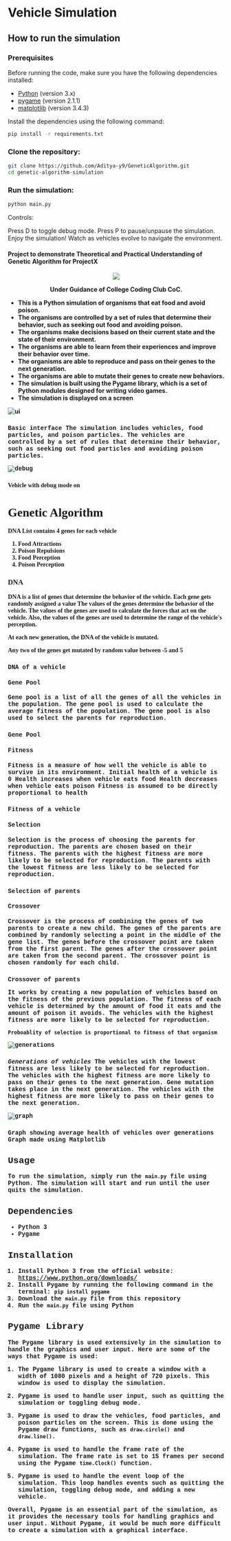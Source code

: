 # Vehicle Simulation


## How to run the simulation


### Prerequisites

Before running the code, make sure you have the following dependencies installed:

- [Python](https://www.python.org/) (version 3.x)
- [pygame](https://www.pygame.org/) (version 2.1.1)
- [matplotlib](https://matplotlib.org/) (version 3.4.3)

Install the dependencies using the following command:

```bash
pip install -r requirements.txt
```

### Clone the repository:

```bash
git clone https://github.com/Aditya-y9/GeneticAlgorithm.git
cd genetic-algorithm-simulation
```

### Run the simulation:

```bash
python main.py
```

Controls:

Press D to toggle debug mode.
Press P to pause/unpause the simulation.
Enjoy the simulation! Watch as vehicles evolve to navigate the environment.


#### Project to demonstrate Theoretical and Practical Understanding of Genetic Algorithm for ProjectX
<p align="center">
<img src="https://github.com/Aditya-y9/GeneticAlgorithm/assets/122613756/915e2bab-d17b-4fc2-9906-cad83ef72928"
>
</p>

<p align="center">
<strong style="align-text:center">
Under Guidance of College Coding Club CoC.
<strong>
</p>

<ul>
<li>
This is a Python simulation of organisms that eat food and avoid poison.<li>
The organisms are controlled by a set of rules that determine their behavior, such as seeking out food and avoiding poison.<li>
The organisms make decisions based on their current state and the state of their environment.<li>
The organisms are able to learn from their experiences and improve their behavior over time.<li>
The organisms are able to reproduce and pass on their genes to the next generation.<li>
The organisms are able to mutate their genes to create new behaviors.<li>
The simulation is built using the Pygame library, which is a set of Python modules designed for writing video games. 
<li>
The simulation is displayed on a screen
</ul> 

![ui](https://github.com/Aditya-y9/GeneticAlgorithm/assets/122613756/3683e61a-34f7-45f5-92d1-dfe428a4079d)
### <strong style="font-family:courier new">
Basic interface
<strong>
The simulation includes vehicles, food particles, and poison particles. 
The vehicles are controlled by a set of rules that determine their behavior, such as seeking out food particles and avoiding poison particles.


![debug](https://github.com/Aditya-y9/GeneticAlgorithm/assets/122613756/ef7c3305-f426-4fac-abe2-2c8dec864728)

### <strong style="font-family:copperplate gothic">
Vehicle with debug mode on
<strong>


# Genetic Algorithm
DNA List contains 4 genes for each vehicle
1. Food Attractions
2. Poison Repulsions
3. Food Perception
4. Poison Perception

### DNA
DNA is a list of genes that determine the behavior of the vehicle.
Each gene gets randomly assigned a value
The values of the genes determine the behavior of the vehicle.
The values of the genes are used to calculate the forces that act on the vehicle.
Also, the values of the genes are used to determine the range of the vehicle's perception.

At each new generation, the DNA of the vehicle is mutated.

Any two of the genes get mutated by random value between -5 and 5

### <strong style="font-family:courier new">
DNA of a vehicle
<strong>

#### Gene Pool
Gene pool is a list of all the genes of all the vehicles in the population.
The gene pool is used to calculate the average fitness of the population.
The gene pool is also used to select the parents for reproduction.

### <strong style="font-family:courier new">
Gene Pool
<strong>

#### Fitness
Fitness is a measure of how well the vehicle is able to survive in its environment.
Initial health of a vehicle is 0
Health increases when vehicle eats food
Health decreases when vehicle eats poison
Fitness is assumed to be directly proportional to health


### <strong style="font-family:courier new">
Fitness of a vehicle
<strong>

#### Selection
Selection is the process of choosing the parents for reproduction.
The parents are chosen based on their fitness.
The parents with the highest fitness are more likely to be selected for reproduction.
The parents with the lowest fitness are less likely to be selected for reproduction.


### <strong style="font-family:courier new">
Selection of parents
<strong>

#### Crossover
Crossover is the process of combining the genes of two parents to create a new child.
The genes of the parents are combined by randomly selecting a point in the middle of the gene list.
The genes before the crossover point are taken from the first parent.
The genes after the crossover point are taken from the second parent.
The crossover point is chosen randomly for each child.

### <strong style="font-family:courier new">
Crossover of parents
<strong>

It works by creating a new population of vehicles based on the fitness of the previous population.
The fitness of each vehicle is determined by the amount of food it eats and the amount of poison it avoids.
The vehicles with the highest fitness are more likely to be selected for reproduction.

```
Proboablity of selection is proportional to fitness of that organism
```

![generations](https://github.com/Aditya-y9/GeneticAlgorithm/assets/122613756/3c1bcc9e-29e2-416d-9399-4dd682a1aa07)

### <strong style="font-style:italic">
Generations of vehicles
</strong>
The vehicles with the lowest fitness are less likely to be selected for reproduction.
The vehicles with the highest fitness are more likely to pass on their genes to the next generation.
Gene mutation takes place in the next generation.
The vehicles with the highest fitness are more likely to pass on their genes to the next generation.

![graph](https://github.com/Aditya-y9/GeneticAlgorithm/assets/122613756/d170835a-2eb6-4db9-90a1-cf5db6521f35)

### <strong style="font-family:courier new">
Graph showing average health of vehicles over generations
Graph made using Matplotlib
<strong>


## Usage

To run the simulation, simply run the `main.py` file using Python. The simulation will start and run until the user quits the simulation.

## Dependencies

- Python 3
- Pygame

## Installation

1. Install Python 3 from the official website: https://www.python.org/downloads/
2. Install Pygame by running the following command in the terminal: `pip install pygame`
3. Download the `main.py` file from this repository
4. Run the `main.py` file using Python

## Pygame Library

The Pygame library is used extensively in the simulation to handle the graphics and user input. Here are some of the ways that Pygame is used:

1. The Pygame library is used to create a window with a width of 1080 pixels and a height of 720 pixels. This window is used to display the simulation.

2. Pygame is used to handle user input, such as quitting the simulation or toggling debug mode.

3. Pygame is used to draw the vehicles, food particles, and poison particles on the screen. This is done using the Pygame draw functions, such as `draw.circle()` and `draw.line()`.

4. Pygame is used to handle the frame rate of the simulation. The frame rate is set to 15 frames per second using the Pygame `time.Clock()` function.

5. Pygame is used to handle the event loop of the simulation. This loop handles events such as quitting the simulation, toggling debug mode, and adding a new vehicle.

Overall, Pygame is an essential part of the simulation, as it provides the necessary tools for handling graphics and user input. Without Pygame, it would be much more difficult to create a simulation with a graphical interface.
